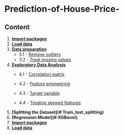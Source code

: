 # Prediction-of-House-Price-
## Content

1. **[Import packages](#import_packages)**
2. **[Load data](#load_data)**
3. **[Data preparation](#data_preparation)**
    - 3.1 - [Remove outliers](#remove_outliers)
    - 3.2 - [Treat missing values](#treat_missing_values)   
4. **[Exploratory Data Analysis](#exploratory_data_analysis)**
    - 4.1 - [Correlation matrix](#correlation_matrix)
    - 4.2 - [Feature engineering](#feature_engineering)
        
    - 4.3 - [Target variable](#target_variable)
    - 4.4 - [Treating skewed features](#treating_skewed_features)
5. **[Splitting the Dataset](# Train_test_splitting)**
6. **[Regression Model](# XGBoost)**
1. **[Import packages](#import_packages)**
2. **[Load data](#load_data)**
